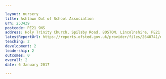 ```yaml
---

layout: nursery
title: Ashlawn Out of School Association
urn: 253439
postcode: PE21 9NS
address: Holy Trinity Church, Spilsby Road, BOSTON, Lincolnshire, PE21 9NS
latestReportUrl: https://reports.ofsted.gov.uk/provider/files/2640741/urn/253439.pdf
teaching: 2
development: 2
leadership: 2
outcomes: 0
overall: 2
date: 6 January 2017

---
```

